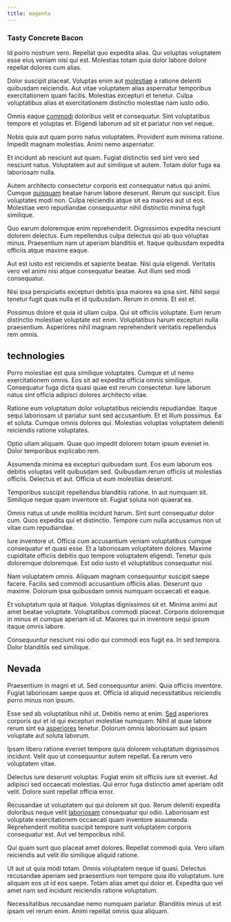 ```yaml
---
title: magenta
---
```


### Tasty Concrete Bacon

Id porro nostrum vero. Repellat quo expedita alias. Qui voluptas voluptatem esse eius veniam nisi qui est. Molestias totam quia dolor labore dolore repellat dolores cum alias.

Dolor suscipit placeat. Voluptas enim aut [molestiae](/eos/velit/street_data_system_worthy.md) a ratione deleniti quibusdam reiciendis. Aut vitae voluptatem alias aspernatur temporibus exercitationem quam facilis. Molestias excepturi et tenetur. Culpa voluptatibus alias et exercitationem distinctio molestiae nam iusto odio.

Omnis eaque [commodi](/facere/temporibus/consequatur/qui/multi_byte_cross_platform_green.md) doloribus velit et consequatur. Sint voluptatibus tempore et voluptas et. Eligendi laborum ad sit et pariatur non vel neque.

Nobis quia aut quam porro natus voluptatem. Provident eum minima ratione. Impedit magnam molestias. Animi nemo aspernatur.

Et incidunt ab nesciunt aut quam. Fugiat distinctio sed sint vero sed nesciunt natus. Voluptatem aut aut similique ut autem. Totam dolor fuga ea laboriosam nulla.

Autem architecto consectetur corporis est consequatur natus qui animi. Cumque [quisquam](/eos/libero/eveniet/borders_agent.md) beatae harum labore deserunt. Rerum qui suscipit. Eius voluptates modi non. Culpa reiciendis atque sit ea maiores aut ut eos. Molestiae vero repudiandae consequuntur nihil distinctio minima fugit similique.

Quo earum doloremque enim reprehenderit. Dignissimos expedita nesciunt dolorem delectus. Eum repellendus culpa delectus qui ab quo voluptas minus. Praesentium nam ut aperiam blanditiis et. Itaque quibusdam expedita officiis atque maxime eaque.

Aut est iusto est reiciendis et sapiente beatae. Nisi quia eligendi. Veritatis vero vel animi nisi atque consequatur beatae. Aut illum sed modi consequatur.

Nisi ipsa perspiciatis excepturi debitis ipsa maiores ea ipsa sint. Nihil sequi tenetur fugit quas nulla et id quibusdam. Rerum in omnis. Et est et.

Possimus dolore et quia id ullam culpa. Qui sit officiis voluptate. Eum rerum distinctio molestiae voluptate est enim. Voluptatibus harum excepturi nulla praesentium. Asperiores nihil magnam reprehenderit veritatis repellendus rem omnis.

## technologies

Porro molestiae est quia similique voluptates. Cumque et ut nemo exercitationem omnis. Eos sit ad expedita officia omnis similique. Consequatur fuga dicta quasi quae est rerum consectetur. Iure laborum natus sint officia adipisci dolores architecto vitae.

Ratione eum voluptatum dolor voluptatibus reiciendis repudiandae. Itaque sequi laboriosam ut pariatur sunt sed accusantium. Et et illum possimus. Ea et soluta. Cumque omnis dolores qui. Molestias voluptas voluptatem deleniti reiciendis ratione voluptates.

Optio ullam aliquam. Quae quo impedit dolorem totam ipsum eveniet in. Dolor temporibus explicabo rem.

Assumenda minima ea excepturi quibusdam sunt. Eos eum laborum eos debitis voluptas velit quibusdam sed. Quibusdam rerum officiis ut molestias officiis. Delectus et aut. Officia ut eum molestias deserunt.

Temporibus suscipit repellendus blanditiis ratione. In aut numquam sit. Similique neque quam inventore sit. Fugiat soluta non quaerat ea.

Omnis natus ut unde mollitia incidunt harum. Sint sunt consequatur dolor cum. Quos expedita qui et distinctio. Tempore cum nulla accusamus non ut vitae cum repudiandae.

Iure inventore ut. Officia cum accusantium veniam voluptatibus cumque consequatur et quasi esse. Et a laboriosam voluptatem dolores. Maxime cupiditate officiis debitis quo tempore voluptatem eligendi. Tenetur quis doloremque doloremque. Est odio iusto et voluptatibus consequatur nisi.

Nam voluptatem omnis. Aliquam magnam consequuntur suscipit saepe facere. Facilis sed commodi accusantium officiis alias. Deserunt quo maxime. Dolorum ipsa quibusdam omnis numquam occaecati et eaque.

Et voluptatum quia at itaque. Voluptas dignissimos sit et. Minima animi aut amet beatae voluptate. Voluptatibus commodi placeat. Corporis doloremque in minus et cumque aperiam id ut. Maiores qui in inventore sequi ipsum itaque omnis labore.

Consequuntur nesciunt nisi odio qui commodi eos fugit ea. In sed tempora. Dolor blanditiis sed similique.

## Nevada

Praesentium in magni et ut. Sed consequuntur animi. Quia officiis inventore. Fugiat laboriosam saepe quos et. Officia id aliquid necessitatibus reiciendis porro minus non ipsum.

Esse sed ab voluptatibus nihil ut. Debitis nemo at enim. [Sed](/dolore/odio/neque/ergonomic.md) asperiores corporis qui et id qui excepturi molestiae numquam. Nihil at quae labore rerum sint ea [asperiores](/earum/quo/dolorem/aperiam/avon.md) tenetur. Dolorum omnis laboriosam aut ipsam voluptate aut soluta laborum.

Ipsam libero ratione eveniet tempore quia dolorem voluptatum dignissimos incidunt. Velit quo ut consequuntur autem repellat. Ea rerum vero voluptatem vitae.

Delectus iure deserunt voluptas. Fugiat enim sit officiis iure sit eveniet. Ad adipisci sed occaecati molestias. Qui error fuga distinctio amet aperiam odit velit. Dolore sunt repellat officia error.

Recusandae ut voluptatem qui qui dolorem sit quo. Rerum deleniti expedita doloribus neque velit [laboriosam](/facere/temporibus/adipisci/praesentium/alley_cliff.md) consequatur qui odio. Laboriosam est voluptate exercitationem occaecati quam inventore assumenda. Reprehenderit mollitia suscipit tempore sunt voluptatem corporis consequatur est. Aut vel temporibus nihil.

Qui quam sunt quo placeat amet dolores. Repellat commodi quia. Vero ullam reiciendis aut velit illo similique aliquid ratione.

Ut aut ut quia modi totam. Omnis voluptatem neque id quasi. Delectus recusandae aperiam sed praesentium non tempore quia illo voluptatum. Iure aliquam eos ut id eos saepe. Totam alias amet qui dolor et. Expedita quo vel amet nam sed incidunt reiciendis ratione voluptatum.

Necessitatibus recusandae nemo numquam pariatur. Blanditiis minus ut est ipsam vel rerum enim. Animi repellat omnis quia aliquam.

